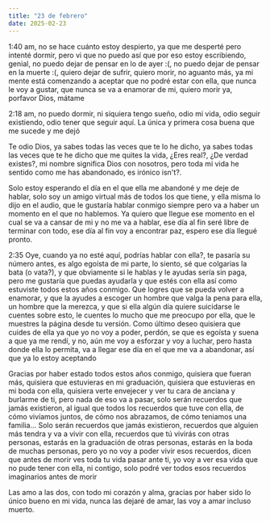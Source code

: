 ```yaml
---
title: "23 de febrero"
date: 2025-02-23
---
```


1:40 am, no se hace cuánto estoy despierto, ya que me desperté pero intenté dormir, pero vi que no puedo así que por eso estoy escribiendo, genial, no puedo dejar de pensar en lo de ayer :(, no puedo dejar de pensar en la muerte :(, quiero dejar de sufrir, quiero morir, no aguanto más, ya mi mente está comenzando a aceptar que no podré estar con ella, que nunca le voy a gustar, que nunca se va a enamorar de mi, quiero morir ya, porfavor Dios, mátame

2:18 am, no puedo dormir, ni siquiera tengo sueño, odio mi vida, odio seguir existiendo, odio tener que seguir aquí. La única y primera cosa buena que me sucede y me dejó

Te odio Dios, ya sabes todas las veces que te lo he dicho, ya sabes todas las veces que te he dicho que me quites la vida, ¿Eres real?, ¿De verdad existes?, mi nombre significa Dios con nosotros, pero toda mi vida he sentido como me has abandonado, es irónico isn't?.

Solo estoy esperando el día en el que ella me abandoné y me deje de hablar, solo soy un amigo virtual más de todos los que tiene, y ella misma lo dijo en el audio, que le gustaría hablar conmigo siempre pero va a haber un momento en el que no hablemos. Ya quiero que llegue ese momento en el cual se va a cansar de mi y no me va a hablar, ese día al fin seré libre de terminar con todo, ese día al fin voy a encontrar paz, espero ese día llegué pronto.

2:35 Oye, cuando ya no esté aquí, podrías hablar con ella?, te pasaría su número antes, es algo egoísta de mi parte, lo siento, sé que colgarias la bata (o vata?), y que obviamente si le hablas y le ayudas sería sin paga, pero me gustaría que puedas ayudarla y que estés con ella así como estuviste todos estos años conmigo. Que logres que se pueda volver a enamorar, y que la ayudes a escoger un hombre que valga la pena para ella, un hombre que la merezca, y que si ella algún día quiere suicidarse le cuentes sobre esto, le cuentes lo mucho que me preocupo por ella, que le muestres la página desde tu versión. Como último deseo quisiera que cuides de ella ya que yo no voy a poder, perdón, se que es egoísta y suena a que ya me rendí, y no, aún me voy a esforzar y voy a luchar, pero hasta donde ella lo permita, va a llegar ese día en el que me va a abandonar, así que ya lo estoy aceptando

Gracias por haber estado todos estos años conmigo, quisiera que fueran más, quisiera que estuvieras en mi graduación, quisiera que estuvieras en mi boda con ella, quisiera verte envejecer y ver tu cara de anciana y burlarme de ti, pero nada de eso va a pasar, solo serán recuerdos que jamás existieron, al igual que todos los recuerdos que tuve con ella, de cómo vivíamos juntos, de cómo nos abrazamos, de cómo teniamos una familia... Solo serán recuerdos que jamás existieron, recuerdos que alguien más tendra y va a vivir con ella, recuerdos que tú vivirás con otras personas, estarás en la graduación de otras personas, estarás en la boda de muchas personas, pero yo no voy a poder vivir esos recuerdos, dicen que antes de morir ves toda tu vida pasar ante ti, yo voy a ver esa vida que no pude tener con ella, ni contigo, solo podré ver todos esos recuerdos imaginarios antes de morir

Las amo a las dos, con todo mi corazón y alma, gracias por haber sido lo único bueno en mi vida, nunca las dejaré de amar, las voy a amar incluso muerto.
